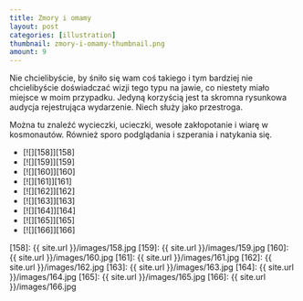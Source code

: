 ```yaml
---
title: Zmory i omamy
layout: post
categories: [illustration]
thumbnail: zmory-i-omamy-thumbnail.png
amount: 9
---
```


Nie chcielibyście, by śniło się wam coś takiego i tym bardziej nie chcielibyście doświadczać wizji tego typu na jawie, co niestety miało miejsce w moim przypadku. Jedyną korzyścią jest ta skromna rysunkowa audycja rejestrująca wydarzenie. Niech służy jako przestroga.

Można tu znaleźć wycieczki, ucieczki, wesołe zakłopotanie i wiarę w kosmonautów. Również sporo podglądania i szperania i natykania się.

* [![][158]][158]
* [![][159]][159]
* [![][160]][160]
* [![][161]][161]
* [![][162]][162]
* [![][163]][163]
* [![][164]][164]
* [![][165]][165]
* [![][166]][166]

[158]: {{ site.url }}/images/158.jpg
[159]: {{ site.url }}/images/159.jpg
[160]: {{ site.url }}/images/160.jpg
[161]: {{ site.url }}/images/161.jpg
[162]: {{ site.url }}/images/162.jpg
[163]: {{ site.url }}/images/163.jpg
[164]: {{ site.url }}/images/164.jpg
[165]: {{ site.url }}/images/165.jpg
[166]: {{ site.url }}/images/166.jpg